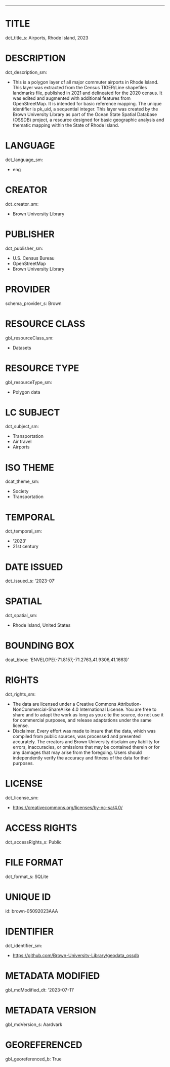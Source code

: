 ---
# TITLE
dct_title_s: Airports, Rhode Island, 2023

# DESCRIPTION
dct_description_sm:
- This is a polygon layer of all major commuter airports in Rhode Island. This layer was extracted from the Census TIGER/Line shapefiles landmarks file, published in 2021 and delineated for the 2020 census. It was edited and augmented with additional features from OpenStreetMap. It is intended for basic reference mapping. The unique identifier is pk_uid, a sequential integer. This layer was created by the Brown University Library as part of the Ocean State Spatial Database (OSSDB) project, a resource designed for basic geographic analysis and thematic mapping within the State of Rhode Island.

# LANGUAGE
dct_language_sm:
- eng

# CREATOR
dct_creator_sm:
- Brown University Library

# PUBLISHER
dct_publisher_sm:
- U.S. Census Bureau
- OpenStreetMap
- Brown University Library

# PROVIDER
schema_provider_s: Brown

# RESOURCE CLASS
gbl_resourceClass_sm: 
- Datasets

# RESOURCE TYPE
gbl_resourceType_sm:
- Polygon data

# LC SUBJECT
dct_subject_sm:
- Transportation
- Air travel
- Airports

# ISO THEME
dcat_theme_sm:
- Society
- Transportation

# TEMPORAL
dct_temporal_sm:
- '2023'
- 21st century

# DATE ISSUED
dct_issued_s: '2023-07'

# SPATIAL
dct_spatial_sm:
- Rhode Island, United States

# BOUNDING BOX
dcat_bbox: 'ENVELOPE(-71.8157,-71.2763,41.9306,41.1663)'

# RIGHTS
dct_rights_sm: 
- The data are licensed under a Creative Commons Attribution-NonCommercial-ShareAlike 4.0 International License. You are free to share and to adapt the work as long as you cite the source, do not use it for commercial purposes, and release adaptations under the same license.
- Disclaimer. Every effort was made to insure that the data, which was compiled from public sources, was processed and presented accurately. The creators and Brown University disclaim any liability for errors, inaccuracies, or omissions that may be contained therein or for any damages that may arise from the foregoing. Users should independently verify the accuracy and fitness of the data for their purposes.

# LICENSE
dct_license_sm:
- https://creativecommons.org/licenses/by-nc-sa/4.0/

# ACCESS RIGHTS
dct_accessRights_s: Public

# FILE FORMAT
dct_format_s: SQLite

# UNIQUE ID
id: brown-05092023AAA

# IDENTIFIER
dct_identifier_sm:
- https://github.com/Brown-University-Library/geodata_ossdb

# METADATA MODIFIED
gbl_mdModified_dt: '2023-07-11'

# METADATA VERSION
gbl_mdVersion_s: Aardvark

# GEOREFERENCED
gbl_georeferenced_b: True